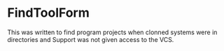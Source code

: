 # FindToolForm
This was written to find program projects when clonned systems were in directories and Support was not given access to the VCS.
